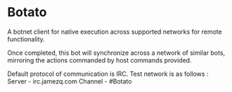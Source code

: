 Botato
======

A botnet client for native execution across supported networks for remote functionality.

Once completed, this bot will synchronize across a network of similar bots, mirroring the actions commanded by host commands provided.

Default protocol of communication is IRC.
Test network is as follows :
Server - irc.jamezq.com
Channel - #Botato